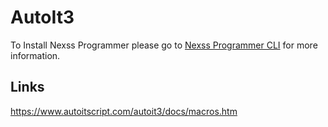 # AutoIt3

To Install Nexss Programmer please go to [Nexss Programmer CLI](https://github.com/nexssp/cli#readme) for more information.

## Links

<https://www.autoitscript.com/autoit3/docs/macros.htm>
